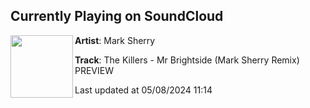 ## Currently Playing on SoundCloud

[<img align="left" width="100" src="https://i1.sndcdn.com/artworks-Mmi57KqliUUh2g3u-Z7hfvQ-t500x500.jpg">](https://soundcloud.com/marksherrydj/the-killers-mr-brightside-mark-sherry-remix?in=saxurn/sets/tmp/)

**Artist**: Mark Sherry 

**Track**: The Killers - Mr Brightside (Mark Sherry Remix) PREVIEW

Last updated at 05/08/2024 11:14
